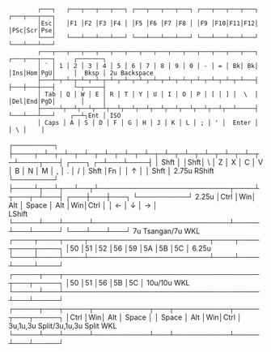 			┌───┐   ┌───┬───┬───┬───┐ ┌───┬───┬───┬───┐ ┌───┬───┬───┬───┐ ┌───┬───┬───┐
			│Esc│   │F1 │F2 │F3 │F4 │ │F5 │F6 │F7 │F8 │ │F9 │F10│F11│F12│ │PSc│Scr│Pse│
			└───┘   └───┴───┴───┴───┘ └───┴───┴───┴───┘ └───┴───┴───┴───┘ └───┴───┴───┘
			┌───┬───┬───┬───┬───┬───┬───┬───┬───┬───┬───┬───┬───┬───┬───┐ ┌───┬───┬───┐		┌───────┐
			│ ` │ 1 │ 2 │ 3 │ 4 │ 5 │ 6 │ 7 │ 8 │ 9 │ 0 │ - │ = │ Bk│ Bk│ │Ins│Hom│PgU│		│  Bksp │ 2u Backspace
			├───┴─┬─┴─┬─┴─┬─┴─┬─┴─┬─┴─┬─┴─┬─┴─┬─┴─┬─┴─┬─┴─┬─┴─┬─┴─┬─┴───┤ ├───┼───┼───┤		└─┬─────┤
			│ Tab │ Q │ W │ E │ R │ T │ Y │ U │ I │ O │ P │ [ │ ] │  \  │ │Del│End│PgD│		  │     │
			├─────┴┬──┴┬──┴┬──┴┬──┴┬──┴┬──┴┬──┴┬──┴┬──┴┬──┴┬──┴┬──┴─────┤ └───┴───┴───┘	   ┌──┴┐Ent │ ISO
			│ Caps │ A │ S │ D │ F │ G │ H │ J │ K │ L │ ; │ ' │  Enter │				   │ \ │    │
┌────────┐	├────┬─┴─┬─┴─┬─┴─┬─┴─┬─┴─┬─┴─┬─┴─┬─┴─┬─┴─┬─┴─┬─┴─┬─┴────┬───┤     ┌───┐		 ┌─┴───┴────┤
│  Shft  │ 	│Shft│ \ │ Z │ X │ C │ V │ B │ N │ M │ , │ . │ / │ Shft │Fn │     │ ↑ │      │   Shft   │ 2.75u RShift
└────────┘ 	├────┴┬──┴┬──┴──┬┴──────────────────────────┬────┴┬───┬─┴───┤ ┌───┼───┼───┐  └──────────┘
2.25u		│Ctrl │Win│ Alt │            Space          │ Alt │Win│Ctrl │ │ ← │ ↓ │ → │   
LShift		└─────┴───┴─────┴───────────────────────────┴─────┴───┴─────┘ └───┴───┴───┘
								  7u Tsangan/7u WKL
			┌────┬────┬────┬────────────────────────┬────┬────┬────┬────┐
			│50  │51  │52  │56                      │59  │5A  │5B  │5C  │ 6.25u
			└────┴────┴────┴────────────────────────┴────┴────┴────┴────┘
			┌─────┬───┬───────────────────────────────────────┬───┬─────┐
			│50   │51 │56                                     │5B │5C   │ 10u/10u WKL
			└─────┴───┴───────────────────────────────────────┴───┴─────┘
			┌─────┬───┬─────┬───────────┬───┬───────────┬─────┬───┬─────┐
			│Ctrl │Win│ Alt │   Space   │   │   Space   │ Alt │Win│Ctrl │ 3u,1u,3u Split/3u,1u,3u Split WKL
			└─────┴───┴─────┴───────────┴───┴───────────┴─────┴───┴─────┘